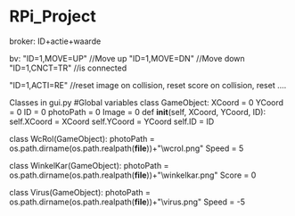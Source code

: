 # RPi_Project

broker: ID+actie+waarde

bv: 
"ID=1,MOVE=UP"  //Move up
"ID=1,MOVE=DN"  //Move down
"ID=1,CNCT=TR"  //is connected

"ID=1,ACTI=RE"  //reset image on collision, reset score on collision, reset ....

Classes in gui.py
#Global variables
class GameObject:
    XCoord = 0
    YCoord = 0
    ID = 0
    photoPath = 0
    Image = 0
    def __init__(self, XCoord, YCoord, ID):
        self.XCoord = XCoord
        self.YCoord = YCoord
        self.ID = ID

class WcRol(GameObject):
    photoPath = os.path.dirname(os.path.realpath(__file__))+"\wcrol.png"
    Speed = 5
    
class WinkelKar(GameObject):
    photoPath = os.path.dirname(os.path.realpath(__file__))+"\winkelkar.png"
    Score = 0

class Virus(GameObject):
    photoPath = os.path.dirname(os.path.realpath(__file__))+"\\virus.png"
    Speed = -5
